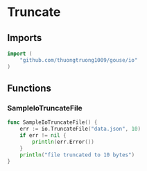 # Truncate

## Imports

```go
import (
	"github.com/thuongtruong1009/gouse/io"
)
```
## Functions


### SampleIoTruncateFile

```go
func SampleIoTruncateFile() {
	err := io.TruncateFile("data.json", 10)
	if err != nil {
		println(err.Error())
	}
	println("file truncated to 10 bytes")
}
```
